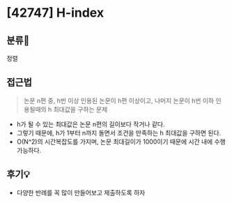 # [42747] H-index

## 분류💁

정렬

## 접근법
> 논문 n편 중, h번 이상 인용된 논문이 h편 이상이고, 나머지 논문이 h번 이하 인용될때의 h 최대값을 구하는 문제
- h가 될 수 있는 최대값은 논문 n편의 길이보다 작거나 같다.
- 그렇기 때문에, h가 1부터 n까지 돌면서 조건을 만족하는 h 최대값을 구하면 된다.
- O(N^2)의 시간복잡도를 가지며, 논문 최대길이가 1000이기 때문에 시간 내에 수행가능하다.

## 후기💡
- 다양한 반례를 꼭 많이 만들어보고 제출하도록 하자
